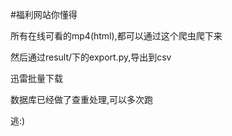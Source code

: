 #福利网站你懂得

所有在线可看的mp4(html),都可以通过这个爬虫爬下来

然后通过result/下的export.py,导出到csv

迅雷批量下载



数据库已经做了查重处理,可以多次跑

逃:)